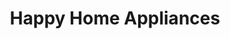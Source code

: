 ---
title: "Happy Home Appliances"
url: /sayreville/happy-home-appliances/
shop: Haushaltsgeräte
---